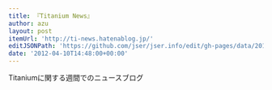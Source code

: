 ```yaml
---
title: 『Titanium News』
author: azu
layout: post
itemUrl: 'http://ti-news.hatenablog.jp/'
editJSONPath: 'https://github.com/jser/jser.info/edit/gh-pages/data/2012/04/index.json'
date: '2012-04-10T14:48:00+00:00'
---
```

Titaniumに関する週間でのニュースブログ
